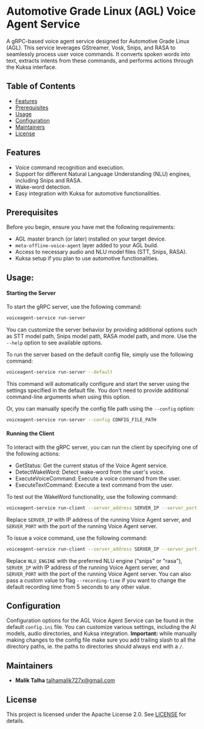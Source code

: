 # Automotive Grade Linux (AGL) Voice Agent Service
A gRPC-based voice agent service designed for Automotive Grade Linux (AGL). This service leverages GStreamer, Vosk, Snips, and RASA to seamlessly process user voice commands. It converts spoken words into text, extracts intents from these commands, and performs actions through the Kuksa interface.

## Table of Contents
- [Features](#features)
- [Prerequisites](#prerequisites)
- [Usage](#usage)
- [Configuration](#configuration)
- [Maintainers](#maintainers)
- [License](#license)

## Features
- Voice command recognition and execution.
- Support for different Natural Language Understanding (NLU) engines, including Snips and RASA.
- Wake-word detection.
- Easy integration with Kuksa for automotive functionalities.

## Prerequisites
Before you begin, ensure you have met the following requirements:

- AGL master branch (or later) installed on your target device.
- `meta-offline-voice-agent` layer added to your AGL build.
- Access to necessary audio and NLU model files (STT, Snips, RASA).
- Kuksa setup if you plan to use automotive functionalities.

## Usage:
#### Starting the Server
To start the gRPC server, use the following command:

```bash
voiceagent-service run-server
```

You can customize the server behavior by providing additional options such as STT model path, Snips model path, RASA model path, and more. Use the `--help` option to see available options.

To run the server based on the default config file, simply use the following command:

```bash
voiceagent-service run-server --default
```

This command will automatically configure and start the server using the settings specified in the default file. You don't need to provide additional command-line arguments when using this option.

Or, you can manually specify the config file path using the `--config` option:

```bash
voiceagent-service run-server --config CONFIG_FILE_PATH
```   

#### Running the Client
To interact with the gRPC server, you can run the client by specifying one of the following actions:
- GetStatus: Get the current status of the Voice Agent service.
- DetectWakeWord: Detect wake-word from the user's voice.
- ExecuteVoiceCommand: Execute a voice command from the user.
- ExecuteTextCommand: Execute a text command from the user.

To test out the WakeWord functionality, use the following command:
```bash
voiceagent-service run-client --server_address SERVER_IP --server_port SERVER_PORT --action DetectWakeWord
```
Replace `SERVER_IP` with IP address of the running Voice Agent server, and `SERVER_PORT` with the port of the running Voice Agent server.

To issue a voice command, use the following command:
```bash
voiceagent-service run-client --server_address SERVER_IP --server_port SERVER_PORT --action ExecuteVoiceCommand --mode manual --nlu NLU_ENGINE
```
Replace `NLU_ENGINE` with the preferred NLU engine ("snips" or "rasa"), `SERVER_IP` with IP address of the running Voice Agent server, and `SERVER_PORT` with the port of the running Voice Agent server. You can also pass a custom value to flag `--recording-time` if you want to change the default recording time from 5 seconds to any other value.

## Configuration
Configuration options for the AGL Voice Agent Service can be found in the default `config.ini` file. You can customize various settings, including the AI models, audio directories, and Kuksa integration. **Important:** while manually making changes to the config file make sure you add trailing slash to all the directory paths, ie. the paths to directories should always end with a `/`. 

## Maintainers
- **Malik Talha** <talhamalik727x@gmail.com>

## License
This project is licensed under the Apache License 2.0. See [LICENSE](LICENSE) for details.